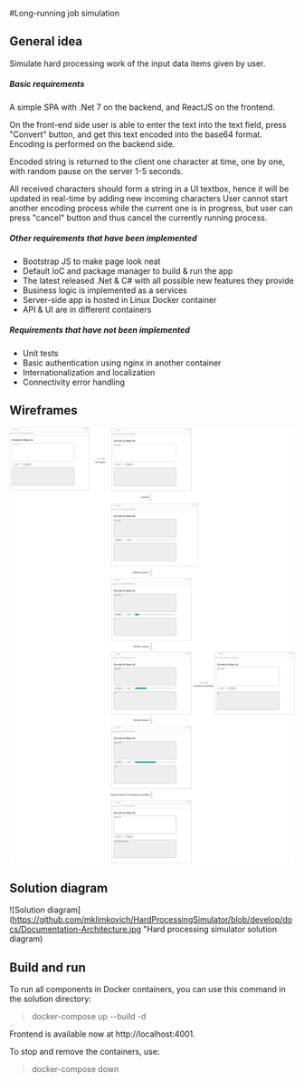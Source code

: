﻿#Long-running job simulation

## General idea

Simulate hard processing work of the input data items given by user.

##### Basic requirements

A simple SPA with .Net 7 on the backend, and ReactJS on the frontend.

On the front-end side user is able to enter the text into the text field, press "Convert" button, and get this text encoded into the base64 format. Encoding is performed on the backend side. 

Encoded string is returned to the client one character at time, one by one, with random pause on the server 1-5 seconds.

All received characters should form a string in a UI textbox, hence it will be updated in real-time by adding new incoming characters
User cannot start another encoding process while the current one is in progress, but user can press "cancel" button and thus cancel the currently running process.

##### Other requirements that have been implemented
 
- Bootstrap JS to make page look neat
- Default IoC and package manager to build & run the app
- The latest released .Net & C# with all possible new features they provide
- Business logic is implemented as a services
- Server-side app is hosted in Linux Docker container
- API & UI are in different containers

##### Requirements that have not been implemented

- Unit tests
- Basic authentication using nginx in another container
- Internationalization and localization
- Connectivity error handling

## Wireframes

![Hard processing simulator UI](https://github.com/mklimkovich/HardProcessingSimulator/blob/develop/docs/Documentation-Wireframes.jpg "Hard processing simulator UI")

## Solution diagram

![Solution diagram](https://github.com/mklimkovich/HardProcessingSimulator/blob/develop/docs/Documentation-Architecture.jpg "Hard processing simulator solution diagram)


## Build and run

To run all components in Docker containers, you can use this command in the solution directory:

>docker-compose up --build -d

Frontend is available now at http://localhost:4001.

To stop and remove the containers, use:

>docker-compose down
